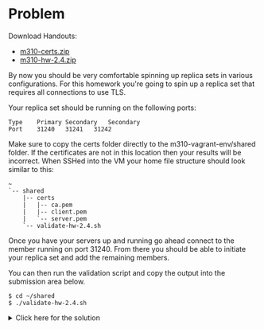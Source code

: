 # Problem
Download Handouts:
 - <a href="https://university.mongodb.com/static/MongoDB_2017_M310_April/handouts/m310-certs.28553cfecccb.zip">m310-certs.zip</a>
 - <a href="https://university.mongodb.com/static/MongoDB_2017_M310_April/handouts/m310-hw-2.4.d8893581490f.zip">m310-hw-2.4.zip</a>

By now you should be very comfortable spinning up replica sets in various configurations. For this homework you're going to spin up a replica set that requires all connections to use TLS.

Your replica set should be running on the following ports:

    Type	Primary	Secondary	Secondary
    Port	31240	31241	31242

Make sure to copy the certs folder directly to the m310-vagrant-env/shared folder. If the certificates are not in this location then your results will be incorrect. When SSHed into the VM your home file structure should look similar to this:

    ~
    `-- shared
        |-- certs
        |   |-- ca.pem
        |   |-- client.pem
        |   `-- server.pem
        `-- validate-hw-2.4.sh

Once you have your servers up and running go ahead connect to the member running on port 31240. From there you should be able to initiate your replica set and add the remaining members.

You can then run the validation script and copy the output into the submission area below.

    $ cd ~/shared
    $ ./validate-hw-2.4.sh

<details>
  <summary>Click here for the solution</summary>
    <ul>
      <li>{"numMembers":3}</li>
	</ul>
</details>
